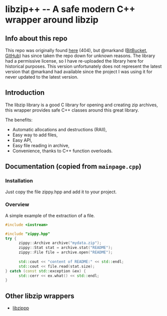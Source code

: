 libzip++ -- A safe modern C++ wrapper around libzip
===================================================

Info about this repo
--------------------
This repo was originally found [here](https://bitbucket.org/markand/libzip/) (404), but @markand ([BitBucket](https://bitbucket.org/markand/), [GitHub](https://github.com/markand)) has since taken the repo down for unknown reasons. The library had a permissive license, so I have re-uploaded the library here for historical purposes. This version unfortunately does not represent the latest version that @markand had available since the project I was using it for never updated to the latest version.

Introduction
------------

The libzip library is a good C library for opening and creating zip archives, this wrapper provides safe C++ classes
around this great library.

The benefits:

  - Automatic allocations and destructions (RAII),
  - Easy way to add files,
  - Easy API,
  - Easy file reading in archive,
  - Convenience, thanks to C++ function overloads.

Documentation (copied from `mainpage.cpp`)
-------------

### Installation

Just copy the file zippy.hpp and add it to your project.

### Overview

A simple example of the extraction of a file.

```cpp
#include <iostream>

#include "zippy.hpp"
try {
	  zippy::Archive archive("mydata.zip");
 	  zippy::Stat stat = archive.stat("README");
 	  zippy::File file = archive.open("README");
 
 	  std::cout << "content of README:" << std::endl;
 	  std::cout << file.read(stat.size);
} catch (const std::exception &ex) {
 	  std::cerr << ex.what() << std::endl;
}
```

Other libzip wrappers
---------------------

* [libzippp](https://github.com/ctabin/libzippp)